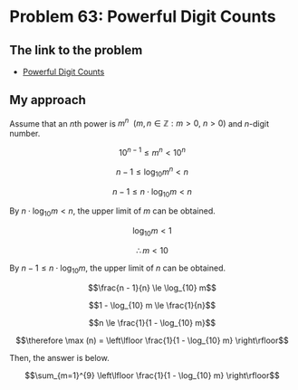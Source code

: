 # Problem 63: Powerful Digit Counts

## The link to the problem

- [Powerful Digit Counts](https://projecteuler.net/problem=63)

## My approach

Assume that an *n*th power is $m^{n} \ \ (m, n \in \mathbb{Z} : m > 0, \ n > 0)$
and $n$-digit number.

$$10^{n - 1} \le m^{n} < 10^{n}$$

$$n - 1 \le \log_{10} m^{n} < n$$

$$n - 1 \le n \cdot \log_{10} m < n$$

By $n \cdot \log_{10} m < n$, the upper limit of $m$ can be obtained.

$$ \log_{10} m < 1$$

$$\therefore m < 10$$

By $n - 1 \le n \cdot \log_{10} m$, the upper limit of $n$ can be obtained.

$$\frac{n - 1}{n} \le \log_{10} m$$

$$1 - \log_{10} m \le \frac{1}{n}$$

$$n \le \frac{1}{1 - \log_{10} m}$$

$$\therefore \max (n) = \left\lfloor \frac{1}{1 - \log_{10} m} \right\rfloor$$

Then, the answer is below.

$$\sum_{m=1}^{9} \left\lfloor \frac{1}{1 - \log_{10} m} \right\rfloor$$
